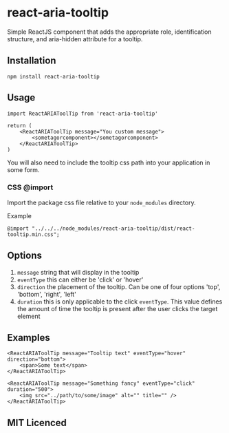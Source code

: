 # react-aria-tooltip
Simple ReactJS component that adds the appropriate role, identification structure, and aria-hidden attribute for a tooltip.

## Installation
`npm install react-aria-tooltip`


## Usage
```
import ReactARIAToolTip from 'react-aria-tooltip'

return (
    <ReactARIAToolTip message="You custom message">
        <sometagorcomponent></sometagorcomponent>
    </ReactARIAToolTip>
)
```

You will also need to include the tooltip css path into your application in some form.

### CSS @import
Import the package css file relative to your `node_modules` directory.

Example
```
@import "../../../node_modules/react-aria-tooltip/dist/react-tooltip.min.css";
```

## Options
1. `message` string that will display in the tooltip
2. `eventType` this can either be 'click' or 'hover'
3. `direction` the placement of the tooltip. Can be one of four options 'top', 'bottom', 'right', 'left'
4. `duration` this is only applicable to the click `eventType`. This value defines the amount of time the tooltip is present after the user clicks the target element

## Examples
```
<ReactARIAToolTip message="Tooltip text" eventType="hover" direction="bottom">
    <span>Some text</span>
</ReactARIAToolTip>
```

```
<ReactARIAToolTip message="Something fancy" eventType="click" duration="500">
    <img src="../path/to/some/image" alt="" title="" />
</ReactARIAToolTip>
```

## MIT Licenced
